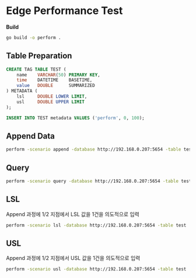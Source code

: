 
# Edge Performance Test

**Build**

```sh
go build -o perform .
```

## Table Preparation

```sql
CREATE TAG TABLE TEST (
    name    VARCHAR(50) PRIMARY KEY,
    time    DATETIME    BASETIME,
    value   DOUBLE      SUMMARIZED
) METADATA (
    lsl     DOUBLE LOWER LIMIT,
    usl     DOUBLE UPPER LIMIT 
);
```

```sql
INSERT INTO TEST metadata VALUES ('perform', 0, 100);
```

## Append Data

```sh
perform -scenario append -database http://192.168.0.207:5654 -table test 
```

## Query

```sh
perform -scenario query -database http://192.168.0.207:5654 -table test -time 1749527183971487000
```

## LSL

Append 과정에 1/2 지점에서 LSL 값을 1건을 의도적으로 입력

```sh
perform -scenario lsl -database http://192.168.0.207:5654 -table test 
```

## USL

Append 과정에 1/2 지점에서 USL 값을 1건을 의도적으로 입력

```sh
perform -scenario usl -database http://192.168.0.207:5654 -table test 
```